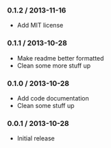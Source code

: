 ### 0.1.2 / 2013-11-16

* Add MIT license


### 0.1.1 / 2013-10-28

* Make readme better formatted
* Clean some more stuff up


### 0.1.0 / 2013-10-28

* Add code documentation
* Clean some stuff up


### 0.0.1 / 2013-10-28

* Initial release
